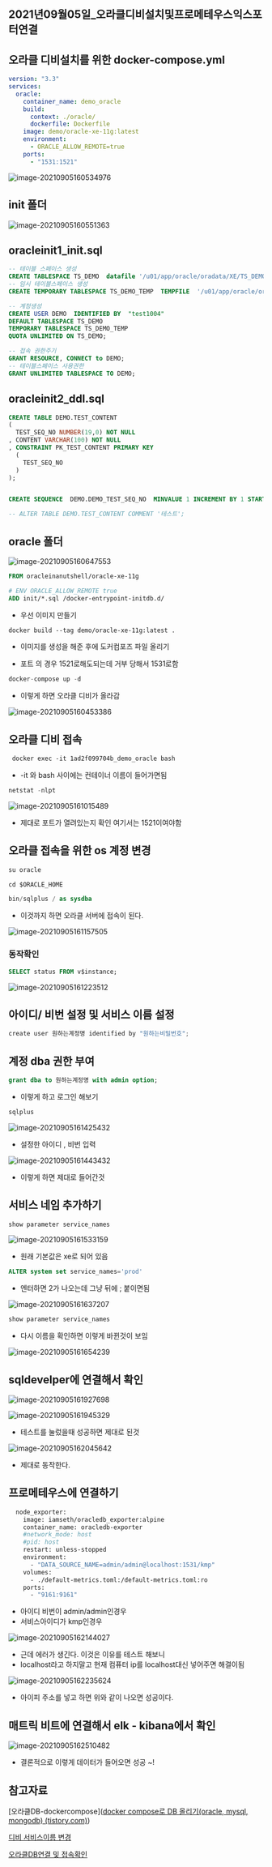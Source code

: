 ## 2021년09월05일_오라클디비설치및프로메테우스익스포터연결

## 오라클 디비설치를 위한 docker-compose.yml

```yml
version: "3.3"
services:
  oracle:
    container_name: demo_oracle
    build:
      context: ./oracle/
      dockerfile: Dockerfile
    image: demo/oracle-xe-11g:latest  
    environment:
      - ORACLE_ALLOW_REMOTE=true
    ports:
      - "1531:1521"
```

![image-20210905160534976](2021년09월05일_오라클디비설치및프로메테우스익스포터연결.assets/image-20210905160534976.png)

## init 폴더

![image-20210905160551363](2021년09월05일_오라클디비설치및프로메테우스익스포터연결.assets/image-20210905160551363.png)

## oracleinit1_init.sql

```sql
-- 테이블 스페이스 생성
CREATE TABLESPACE TS_DEMO  datafile '/u01/app/oracle/oradata/XE/TS_DEMO.dbf' SIZE 100M AUTOEXTEND on next 100M;
-- 임시 테이블스페이스 생성
CREATE TEMPORARY TABLESPACE TS_DEMO_TEMP  TEMPFILE  '/u01/app/oracle/oradata/XE/TS_DEMO_TEMP.dbf' SIZE 100M AUTOEXTEND on next 10M;

-- 계정생성
CREATE USER DEMO  IDENTIFIED BY  "test1004"
DEFAULT TABLESPACE TS_DEMO
TEMPORARY TABLESPACE TS_DEMO_TEMP
QUOTA UNLIMITED ON TS_DEMO;

-- 접속 권한주기
GRANT RESOURCE, CONNECT to DEMO;
-- 테이블스페이스 사용권한
GRANT UNLIMITED TABLESPACE TO DEMO;
```

## oracleinit2_ddl.sql

```sql
CREATE TABLE DEMO.TEST_CONTENT 
(
  TEST_SEQ_NO NUMBER(19,0) NOT NULL 
, CONTENT VARCHAR(100) NOT NULL  
, CONSTRAINT PK_TEST_CONTENT PRIMARY KEY 
  (
    TEST_SEQ_NO 
  )
);


CREATE SEQUENCE  DEMO.DEMO_TEST_SEQ_NO  MINVALUE 1 INCREMENT BY 1 START WITH 1 CACHE 20 NOORDER  NOCYCLE; 

-- ALTER TABLE DEMO.TEST_CONTENT COMMENT '테스트';
```

## oracle 폴더

![image-20210905160647553](2021년09월05일_오라클디비설치및프로메테우스익스포터연결.assets/image-20210905160647553.png)

```dockerfile
FROM oracleinanutshell/oracle-xe-11g

# ENV ORACLE_ALLOW_REMOTE true
ADD init/*.sql /docker-entrypoint-initdb.d/
```

- 우선 이미지 만들기

```dockerfile
docker build --tag demo/oracle-xe-11g:latest .
```

- 이미지를 생성을 해준 후에 도커컴포즈 파일 올리기

- 포트 의 경우 1521로해도되는데 거부 당해서 1531로함

```go
docker-compose up -d 
```

- 이렇게 하면 오라클 디비가 올라감

![image-20210905160453386](2021년09월05일_오라클디비설치및프로메테우스익스포터연결.assets/image-20210905160453386.png)

## 오라클 디비 접속

```dockerfile
 docker exec -it 1ad2f099704b_demo_oracle bash
```

- -it 와 bash 사이에는 컨테이너 이름이 들어가면됨

``` go
netstat -nlpt
```

![image-20210905161015489](2021년09월05일_오라클디비설치및프로메테우스익스포터연결.assets/image-20210905161015489.png)

- 제대로 포트가 열려있는지 확인 여기서는 1521이여야함 

## 오라클 접속을 위한 os 계정 변경

```sql 
su oracle

cd $ORACLE_HOME

bin/sqlplus / as sysdba
```

- 이것까지 하면 오라클 서버에 접속이 된다.

![image-20210905161157505](2021년09월05일_오라클디비설치및프로메테우스익스포터연결.assets/image-20210905161157505.png)

### 동작확인

```sql
SELECT status FROM v$instance;
```

![image-20210905161223512](2021년09월05일_오라클디비설치및프로메테우스익스포터연결.assets/image-20210905161223512.png)

## 아이디/ 비번 설정 및 서비스 이름 설정

```go
create user 원하는계정명 identified by "원하는비밀번호";
```

## 계정 dba 권한 부여

```sql
grant dba to 원하는계정명 with admin option;
```

- 이렇게 하고 로그인 해보기

```sql
sqlplus
```

![image-20210905161425432](2021년09월05일_오라클디비설치및프로메테우스익스포터연결.assets/image-20210905161425432.png)

- 설정한 아이디 , 비번 입력

![image-20210905161443432](2021년09월05일_오라클디비설치및프로메테우스익스포터연결.assets/image-20210905161443432.png)

- 이렇게 하면 제대로 들어간것

## 서비스 네임 추가하기

``` sql
show parameter service_names
```

![image-20210905161533159](2021년09월05일_오라클디비설치및프로메테우스익스포터연결.assets/image-20210905161533159.png)

- 원래 기본값은 xe로 되어 있음

```sql
ALTER system set service_names='prod'
```

- 엔터하면 2가 나오는데 그냥 뒤에 ; 붙이면됨

![image-20210905161637207](2021년09월05일_오라클디비설치및프로메테우스익스포터연결.assets/image-20210905161637207.png)

```sql
show parameter service_names
```

- 다시 이름을 확인하면 이렇게 바뀐것이 보임

![image-20210905161654239](2021년09월05일_오라클디비설치및프로메테우스익스포터연결.assets/image-20210905161654239.png)

## sqldevelper에 연결해서 확인

![image-20210905161927698](2021년09월05일_오라클디비설치및프로메테우스익스포터연결.assets/image-20210905161927698.png)

![image-20210905161945329](2021년09월05일_오라클디비설치및프로메테우스익스포터연결.assets/image-20210905161945329.png)

- 테스트를 눌렀을때 성공하면 제대로 된것

![image-20210905162045642](2021년09월05일_오라클디비설치및프로메테우스익스포터연결.assets/image-20210905162045642.png)

- 제대로 동작한다.

## 프로메테우스에 연결하기

``` dockerfile
  node_exporter:
    image: iamseth/oracledb_exporter:alpine
    container_name: oracledb-exporter
    #network_mode: host
    #pid: host
    restart: unless-stopped
    environment:
      - "DATA_SOURCE_NAME=admin/admin@localhost:1531/kmp"
    volumes:
      - ./default-metrics.toml:/default-metrics.toml:ro
    ports:
      - "9161:9161"          
```

- 아이디 비번이 admin/admin인경우 
- 서비스아이디가 kmp인경우

![image-20210905162144027](2021년09월05일_오라클디비설치및프로메테우스익스포터연결.assets/image-20210905162144027.png)

- 근데 에러가 생긴다. 이것은 이유를 테스트 해보니
- localhost라고 하지말고 현재 컴퓨터 ip를 localhost대신 넣어주면 해결이됨

![image-20210905162235624](2021년09월05일_오라클디비설치및프로메테우스익스포터연결.assets/image-20210905162235624.png)

- 아이피 주소를 넣고 하면 위와 같이 나오면 성공이다. 

## 매트릭 비트에 연결해서 elk - kibana에서 확인

![image-20210905162510482](2021년09월05일_오라클디비설치및프로메테우스익스포터연결.assets/image-20210905162510482.png)

- 결론적으로 이렇게 데이터가 들어오면 성공 ~!

## 참고자료

[오라클DB-dockercompose]([docker compose로 DB 올리기(oracle, mysql, mongodb) (tistory.com)](https://jonghyeok-dev.tistory.com/56))

[디비 서비스이름 변경](https://m.blog.naver.com/PostView.naver?isHttpsRedirect=true&blogId=hanajava&logNo=222124855210)

[오라클DB연결 및 접속확인](https://stricky.tistory.com/396)
